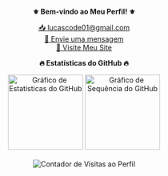 <p align="center">
  <b>⚜️ Bem-vindo ao Meu Perfil! ⚜️</b>
</p>

<p align="center">
  <a href="mailto:lucascode01@gmail.com">📥 lucascode01@gmail.com</a><br>
  <a href="https://wa.me/message/CTUE7YUIGW4JN1" target="_blank">📩 Envie uma mensagem</a><br>
  <a href="http://lucassantosdev.framer.website" target="_blank">🌅 Visite Meu Site</a>
</p>

<p align="center">
  <b>🔥 Estatísticas do GitHub 🔥</b>
</p>

<div align="center">
  <img src="https://github-readme-stats.vercel.app/api?username=lucascode01&hide_title=false&hide_rank=false&show_icons=true&include_all_commits=true&count_private=true&disable_animations=false&theme=ocean_dark&locale=en&hide_border=false&order=1" height="150" alt="Gráfico de Estatísticas do GitHub"  />
  <img src="https://streak-stats.demolab.com?user=lucascode01&locale=en&mode=daily&theme=ocean_dark&hide_border=false&border_radius=5&order=3" height="150" alt="Gráfico de Sequência do GitHub"  />
</div>

<br clear="both">

<div align="center">
  <img src="https://profile-counter.glitch.me/lucascode01/count.svg?" alt="Contador de Visitas ao Perfil" />
</div>
